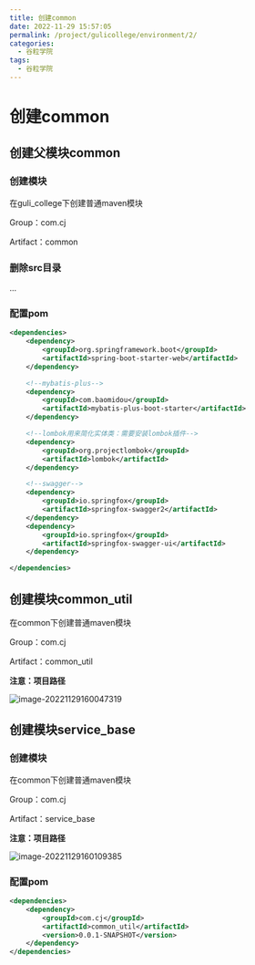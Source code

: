 ```yaml
---
title: 创建common
date: 2022-11-29 15:57:05
permalink: /project/gulicollege/environment/2/
categories:
  - 谷粒学院
tags:
  - 谷粒学院
---
```


# 创建common

## 创建父模块common

### 创建模块

在guli_college下创建普通maven模块

Group：com.cj

Artifact：common

### 删除src目录

...

### 配置pom

```xml
<dependencies>
    <dependency>
        <groupId>org.springframework.boot</groupId>
        <artifactId>spring-boot-starter-web</artifactId>
    </dependency>

    <!--mybatis-plus-->
    <dependency>
        <groupId>com.baomidou</groupId>
        <artifactId>mybatis-plus-boot-starter</artifactId>
    </dependency>

    <!--lombok用来简化实体类：需要安装lombok插件-->
    <dependency>
        <groupId>org.projectlombok</groupId>
        <artifactId>lombok</artifactId>
    </dependency>

    <!--swagger-->
    <dependency>
        <groupId>io.springfox</groupId>
        <artifactId>springfox-swagger2</artifactId>
    </dependency>
    <dependency>
        <groupId>io.springfox</groupId>
        <artifactId>springfox-swagger-ui</artifactId>
    </dependency>

</dependencies>
```

## 创建模块common_util

在common下创建普通maven模块

Group：com.cj

Artifact：common_util

**注意：项目路径**

![image-20221129160047319](https://cdn.staticaly.com/gh/jinmunan/imgs@master/project/gulicollege/image-20221129160047319.png)

## 创建模块service_base

### 创建模块

在common下创建普通maven模块

Group：com.cj

Artifact：service_base

**注意：项目路径**

![image-20221129160109385](https://cdn.staticaly.com/gh/jinmunan/imgs@master/project/gulicollege/image-20221129160109385.png)

### 配置pom

```xml
<dependencies>
    <dependency>
        <groupId>com.cj</groupId>
        <artifactId>common_util</artifactId>
        <version>0.0.1-SNAPSHOT</version>
    </dependency>
</dependencies>
```

